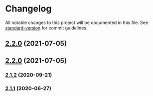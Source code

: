 # Changelog

All notable changes to this project will be documented in this file. See [standard-version](https://github.com/conventional-changelog/standard-version) for commit guidelines.

## [2.2.0](https://github.com/trystan2k/zsh-tab-title/compare/v2.1.2...v2.2.0) (2021-07-05)

## [2.2.0](https://github.com/trystan2k/zsh-tab-title/compare/v2.1.2...v2.2.0) (2021-07-05)

### [2.1.2](https://github.com/trystan2k/zsh-tab-title/compare/v2.1.1...v2.1.2) (2020-09-21)

### [2.1.1](https://github.com/trystan2k/zsh-tab-title/compare/v2.1.0...v2.1.1) (2020-06-27)
